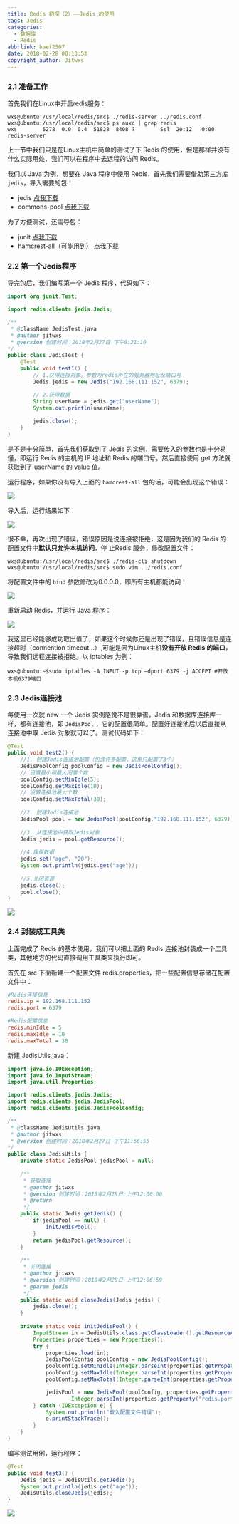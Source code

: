 ```yaml
---
title: Redis 初探（2）——Jedis 的使用
tags: Jedis
categories: 
  - 数据库
  - Redis
abbrlink: baef2507
date: 2018-02-28 00:13:53
copyright_author: Jitwxs
---
```


### 2.1 准备工作

首先我们在Linux中开启redis服务：

```shell
wxs@ubuntu:/usr/local/redis/src$ ./redis-server ../redis.conf 
wxs@ubuntu:/usr/local/redis/src$ ps auxc | grep redis
wxs        5278  0.0  0.4  51828  8408 ?        Ssl  20:12   0:00 redis-server
```

上一节中我们只是在Linux主机中简单的测试了下 Redis 的使用，但是那样并没有什么实际用处，我们可以在程序中去远程的访问 Redis。

我们以 Java 为例，想要在 Java 程序中使用 Redis，首先我们需要借助第三方库 `jedis`，导入需要的包：

- jedis [点我下载](http://www.mvnjar.com/redis.clients/jedis/2.9.0/detail.html)
- commons-pool [点我下载](http://commons.apache.org/proper/commons-pool/download_pool.cgi)

为了方便测试，还需导包：

-  junit [点我下载](http://www.mvnjar.com/junit/junit/4.12/detail.html)
- hamcrest-all（可能用到） [点我下载](http://repo2.maven.org/maven2/org/hamcrest/hamcrest-all/1.3/)

### 2.2 第一个Jedis程序

导完包后，我们编写第一个 Jedis 程序，代码如下：

```java
import org.junit.Test;

import redis.clients.jedis.Jedis;

/**
 * @className JedisTest.java
 * @author jitwxs
 * @version 创建时间：2018年2月27日 下午8:21:10   
*/
public class JedisTest {
    @Test
    public void test1() {
        // 1.获得连接对象。参数为redis所在的服务器地址及端口号
        Jedis jedis = new Jedis("192.168.111.152", 6379);

        // 2.获得数据
        String userName = jedis.get("userName");
        System.out.println(userName);
        
        jedis.close();
    }
}
```

是不是十分简单，首先我们获取到了 Jedis 的实例，需要传入的参数也是十分易懂，即运行 Redis 的主机的 IP 地址和 Redis 的端口号。然后直接使用 get 方法就获取到了 userName 的 value 值。

运行程序，如果你没有导入上面的 `hamcrest-all` 包的话，可能会出现这个错误：

![](https://cdn.jsdelivr.net/gh/jitwxs/cdn/blog/posts/20180227204212520.png)

导入后，运行结果如下：

![](https://cdn.jsdelivr.net/gh/jitwxs/cdn/blog/posts/20180227204332240.png)

很不幸，再次出现了错误，错误原因是说连接被拒绝，这是因为我们的 Redis 的配置文件中**默认只允许本机访问**，停 止Redis 服务，修改配置文件：

```shell
wxs@ubuntu:/usr/local/redis/src$ ./redis-cli shutdown
wxs@ubuntu:/usr/local/redis/src$ sudo vim ../redis.conf 
```

将配置文件中的 `bind` 参数修改为0.0.0.0，即所有主机都能访问：

![](https://cdn.jsdelivr.net/gh/jitwxs/cdn/blog/posts/20180227211443295.png)

重新启动 Redis，并运行 Java 程序：

![](https://cdn.jsdelivr.net/gh/jitwxs/cdn/blog/posts/20180227214326760.png)

我这里已经能够成功取出值了，如果这个时候你还是出现了错误，且错误信息是连接超时（connention timeout...）,可能是因为Linux主机**没有开放 Redis 的端口**，导致我们远程连接被拒绝。以 iptables 为例：

```shell
wxs@ubuntu:~$sudo iptables -A INPUT -p tcp –dport 6379 -j ACCEPT #开放本机6379端口
```

### 2.3 Jedis连接池

每使用一次就 new 一个 Jedis 实例感觉不是很靠谱，Jedis 和数据库连接库一样，都有连接池，即 `JedisPool` ，它的配置很简单。配置好连接池后以后直接从连接池中取 Jedis 对象就可以了。测试代码如下：

```java
@Test
public void test2() {
    //1. 创建Jedis连接池配置（包含许多配置，这里只配置了3个）
    JedisPoolConfig poolConfig = new JedisPoolConfig();
    // 设置最小和最大闲置个数
    poolConfig.setMinIdle(5);
    poolConfig.setMaxIdle(10);
    // 设置连接池最大个数
    poolConfig.setMaxTotal(30);
    
    //2. 创建Jedis连接池
    JedisPool pool = new JedisPool(poolConfig,"192.168.111.152", 6379);
    
    //3. 从连接池中获取Jedis对象
    Jedis jedis = pool.getResource();
    
    //4.操纵数据
    jedis.set("age", "20");
    System.out.println(jedis.get("age"));
    
    //5.关闭资源
    jedis.close();
    pool.close();
}
```

![](https://cdn.jsdelivr.net/gh/jitwxs/cdn/blog/posts/20180227234859583.png)

### 2.4 封装成工具类

上面完成了 Redis 的基本使用，我们可以把上面的 Redis 连接池封装成一个工具类，其他地方的代码直接调用工具类来执行即可。

首先在 src 下面新建一个配置文件 redis.properties，把一些配置信息存储在配置文件中：

```ini redis.properties
#Redis连接信息
redis.ip = 192.168.111.152
redis.port = 6379

#Redis配置信息
redis.minIdle = 5
redis.maxIdle = 10
redis.maxTotal = 30
```

新建 JedisUtils.java：

```java
import java.io.IOException;
import java.io.InputStream;
import java.util.Properties;

import redis.clients.jedis.Jedis;
import redis.clients.jedis.JedisPool;
import redis.clients.jedis.JedisPoolConfig;

/**
 * @className JedisUtils.java
 * @author jitwxs
 * @version 创建时间：2018年2月27日 下午11:56:55   
*/
public class JedisUtils {
    private static JedisPool jedisPool = null;
    
    /**
     * 获取连接
     * @author jitwxs
     * @version 创建时间：2018年2月28日 上午12:06:00 
     * @return
     */
    public static Jedis getJedis() {
        if(jedisPool == null) {
            initJedisPool();
        }
        return jedisPool.getResource();
    }
    
    /**
     * 关闭连接
     * @author jitwxs
     * @version 创建时间：2018年2月28日 上午12:06:59 
     * @param jedis
     */
    public static void closeJedis(Jedis jedis) {  
        jedis.close();  
    }
    
    private static void initJedisPool() {
        InputStream in = JedisUtils.class.getClassLoader().getResourceAsStream("redis.properties");
        Properties properties = new Properties();
        try {
            properties.load(in);
            JedisPoolConfig poolConfig = new JedisPoolConfig();
            poolConfig.setMinIdle(Integer.parseInt(properties.getProperty("redis.minIdle")));
            poolConfig.setMaxIdle(Integer.parseInt(properties.getProperty("redis.maxIdle")));
            poolConfig.setMaxTotal(Integer.parseInt(properties.getProperty("redis.maxTotal")));

            jedisPool = new JedisPool(poolConfig, properties.getProperty("redis.ip"),
                    Integer.parseInt(properties.getProperty("redis.port")));
        } catch (IOException e) {
            System.out.println("载入配置文件错误");
            e.printStackTrace();
        }
    }
}

```

编写测试用例，运行程序：

```java
@Test
public void test3() {
    Jedis jedis = JedisUtils.getJedis();
    System.out.println(jedis.get("age"));
    JedisUtils.closeJedis(jedis);
}
```

![](https://cdn.jsdelivr.net/gh/jitwxs/cdn/blog/posts/20180228001213330.png)
